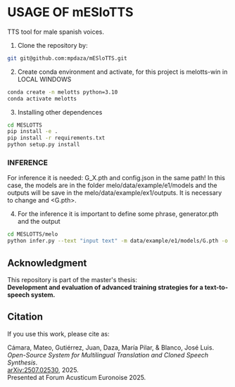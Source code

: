 # USAGE OF mESloTTS
TTS tool for male spanish voices.

1. Clone the repository by:

```sh
git git@github.com:mpdaza/mESloTTS.git
```

2. Create conda environment and activate, for this project is melotts-win in LOCAL WINDOWS

```sh
conda create -n melotts python=3.10 
conda activate melotts
```
<!-- 3. Create env and activate in the SERVER LINUX
```sh
cd MELO-OPTIMIZACION/melo/data
sudo apt install python3-venv
python3.10 -m venv melotts
source melotts/bin/activate
``` -->

3. Installing other dependences
```sh
cd MESLOTTS
pip install -e .
pip install -r requirements.txt
python setup.py install 
```

### INFERENCE
For inference it is needed: G_X.pth and config.json in the same path! In this case, the models are in the folder melo/data/example/e1/models and the outputs will be save in the melo/data/example/ex1/outputs. It is necessary to change <e1> and <G.pth>.


4. For the inference it is important to define some phrase, generator.pth and the output
```sh
cd MESLOTTS/melo
python infer.py --text "input text" -m data/example/e1/models/G.pth -o data/example/e1/outputs
```


<!-- 5. If the files use the codec MP3 it is necessary to implement this step to covert to wav, otherwise ignore it. 

FOR WINDOWS
```sh
cd melo
ConvertMp3toWav.bat 
./CovertMp3toWav.sh 
```

FOR UBUNTU
```sh
cd melo
./CovertMp3toWav.sh 
```
6. It is also necessary to resample to 44100Hz the frequency.
```sh
python resample.py
```

7. Transcript the wavs using the whisper "large-v3", it is necessary to change the model and to change the language, input and output folder if it is needed. 
```sh
python transcript.py
```

8. Preprocess the metadata generated from the whisper
```sh
python preprocess_text.py --metadata data/example/metadata.list
```

9. Change the config file, for both: n_speakers=256 and num_languages=10

- for the TRAIN use the config of the GitHub MeloTTS-Windows
- for the INFERENCE use the MeloTTS-Spanish GitHub but change the symbols for the MeloTTS-Windows one

### TRAIN
For train it is needed: config.json and wavs in melo/data/example
10. Train the model FOR WINDOWS
```sh
train.bat 
```
For UBUNTU
```sh
./train.sh 
```

12. Using only the API creating one dir: CUSTOM with 2 files, the g.pth and the config.json
```sh
melo-ui
```

13. Using tensorboard
```sh
tensorboard --logdir=<root/.../config.json> 
python -m tensorboard.main --logdir=<root/.../model>
```
## WAND
Because of weigths and biases is implemented it it need to create an account in https://wandb.ai/home  
14. Install wandb in local and login to the platform
```sh
pip install wandb
wandb login
```
It is probably that you will need to add an ssh-key to login.

15. Create a project in the api that would have the same name as the line 37 of train.py that is in the melo folder.
```sh
    wand_project_melo = 'mi-project'
    wandb.init(project=wand_project_melo)
```

In the wand api you will see in the project the different runs you make to the project.  -->




## Acknowledgment

This repository is part of the master's thesis:  
**Development and evaluation of advanced training strategies for a text-to-speech system.**

## Citation

If you use this work, please cite as:

Cámara, Mateo, Gutiérrez, Juan, Daza, María Pilar, & Blanco, José Luis.  
*Open-Source System for Multilingual Translation and Cloned Speech Synthesis*.  
[arXiv:2507.02530](https://arxiv.org/abs/2507.02530), 2025.  
Presented at Forum Acusticum Euronoise 2025.  

